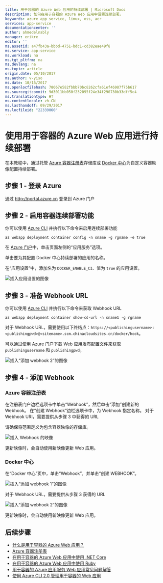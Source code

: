 ```yaml
---
title: 用于容器的 Azure Web 应用的持续部署 | Microsoft Docs
description: 如何在用于容器的 Azure Web 应用中设置连续部署。
keywords: azure app service, linux, oss, acr
services: app-service
documentationcenter: ''
author: ahmedelnably
manager: erikre
editor: ''
ms.assetid: a47fb43a-bbbd-4751-bdc1-cd382eae49f8
ms.service: app-service
ms.workload: na
ms.tgt_pltfrm: na
ms.devlang: na
ms.topic: article
origin.date: 05/10/2017
ms.author: v-yiso
ms.date: 10/16/2017
ms.openlocfilehash: 78067e582fbbb70bc8262cfa61ef46987f75b617
ms.sourcegitcommit: 9d3011bb050f232095f24e34f290730b33dff5e4
ms.translationtype: HT
ms.contentlocale: zh-CN
ms.lasthandoff: 09/29/2017
ms.locfileid: "22339060"
---
```

# <a name="continuous-deployment-with-azure-web-app-for-containers"></a>使用用于容器的 Azure Web 应用进行持续部署

在本教程中，通过托管 [Azure 容器注册表](https://azure.microsoft.com/en-us/services/container-registry/)存储库或 [Docker 中心](https://hub.docker.com)为自定义容器映像配置持续部署。

## <a name="step-1---sign-in-to-azure"></a>步骤 1 - 登录 Azure

通过 http://portal.azure.cn 登录到 Azure 门户

## <a name="step-2---enable-container-continuous-deployment-feature"></a>步骤 2 - 启用容器连续部署功能

你可以使用 [Azure CLI](https://docs.microsoft.com/en-us/cli/azure/install-azure-cli) 并执行以下命令来启用连续部署功能

```azurecli
az webapp deployment container config -n sname -g rgname -e true
``` 

在 [Azure 门户](https://portal.azure.cn/)中，单击页面左侧的“应用服务”选项。

单击要为其配置 Docker 中心持续部署的应用的名称。

在“应用设置”中，添加名为 `DOCKER_ENABLE_CI`、值为 `true` 的应用设置。

![插入应用设置的图像](./media/app-service-webapp-service-linux-ci-cd/step2.png)

## <a name="step-3---prepare-webhook-url"></a>步骤 3 - 准备 Webhook URL

你可以使用 [Azure CLI](https://docs.microsoft.com/en-us/cli/azure/install-azure-cli) 并执行以下命令来获取 Webhook URL

```azurecli
az webapp deployment container show-cd-url -n sname1 -g rgname
``` 

对于 Webhook URL，需要使用以下终结点：`https://<publishingusername>:<publishingpwd>@<sitename>.scm.chinacloudsites.cn/docker/hook`。

可以通过使用 Azure 门户下载 Web 应用发布配置文件来获取 `publishingusername` 和 `publishingpwd`。

![插入“添加 webhook 2”的图像](./media/app-service-webapp-service-linux-ci-cd/step3-3.png)

## <a name="step-4---add-a-web-hook"></a>步骤 4 - 添加 Webhook

### <a name="azure-container-registry"></a>Azure 容器注册表

在注册表门户边栏选项卡中单击“Webhook”，然后单击“添加”创建新的 Webhook。 在“创建 Webhook”边栏选项卡中，为 Webhook 指定名称。 对于 Webhook URI，需要提供从步骤 3 中获得的 URL

请确保将范围定义为包含容器映像的存储库。

![插入 Webhook 的映像](./media/app-service-webapp-service-linux-ci-cd/step3ACRWebhook-1.png)

更新映像时，会自动使用新映像更新 Web 应用。

### <a name="docker-hub"></a>Docker 中心

在“Docker 中心”页中，单击“Webhook”，并单击“创建 WEBHOOK”。

![插入“添加 webhook 1”的图像](./media/app-service-webapp-service-linux-ci-cd/step3-1.png)

对于 Webhook URL，需要提供从步骤 3 获得的 URL

![插入“添加 webhook 2”的图像](./media/app-service-webapp-service-linux-ci-cd/step3-2.png)

更新映像时，会自动使用新映像更新 Web 应用。

## <a name="next-steps"></a>后续步骤

* [什么是用于容器的 Azure Web 应用？](./app-service-linux-intro.md)
* [Azure 容器注册表](https://azure.microsoft.com/en-us/services/container-registry/)
* [在用于容器的 Azure Web 应用中使用 .NET Core](quickstart-dotnetcore.md)
* [在用于容器的 Azure Web 应用中使用 Ruby](quickstart-ruby.md)
* [用于容器的 Azure 应用服务 Web 应用常见问题解答](./app-service-linux-faq.md) 
* [使用 Azure CLI 2.0 管理用于容器的 Web 应用](./app-service-linux-cli.md)
